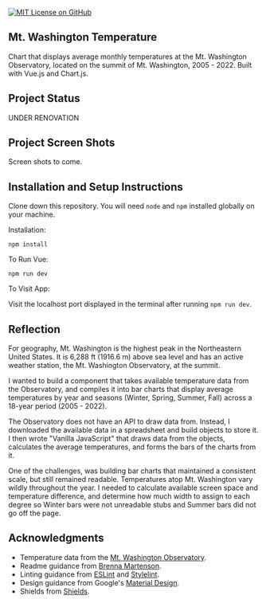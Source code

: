 [![MIT License on GitHub](https://img.shields.io/github/license/seankelliher/mt-washington-temperature?style=flat-square)](/LICENSE.md)
## Mt. Washington Temperature

Chart that displays average monthly temperatures at the Mt. Washington Observatory, located on the summit of Mt. Washington, 2005 - 2022. Built with Vue.js and Chart.js.

## Project Status

UNDER RENOVATION

## Project Screen Shots

Screen shots to come.

## Installation and Setup Instructions

Clone down this repository. You will need `node` and `npm` installed globally on your machine.

Installation:

`npm install`  

To Run Vue:

`npm run dev`    

To Visit App:

Visit the localhost port displayed in the terminal after running `npm run dev`.

## Reflection

For geography, Mt. Washington is the highest peak in the Northeastern United States. It is 6,288 ft (1916.6 m) above sea level and has an active weather station, the Mt. Washington Observatory, at the summit.

I wanted to build a component that takes available temperature data from the Observatory, and compiles it into bar charts that display average temperatures by year and seasons (Winter, Spring, Summer, Fall) across a 18-year period (2005 - 2022).

The Observatory does not have an API to draw data from. Instead, I downloaded the available data in a spreadsheet and build objects to store it. I then wrote "Vanilla JavaScript" that draws data from the objects, calculates the average temperatures, and forms the bars of the charts from it.

One of the challenges, was building bar charts that maintained a consistent scale, but still remained readable. Temperatures atop Mt. Washington vary wildly throughout the year. I needed to calculate available screen space and temperature difference, and determine how much width to assign to each degree so Winter bars were not unreadable stubs and Summer bars did not go off the page.

## Acknowledgments

* Temperature data from the [Mt. Washington Observatory](https://www.mountwashington.org/experience-the-weather/mount-washington-weather-archives/monthly-f6.aspx).
* Readme guidance from [Brenna Martenson](https://gist.github.com/martensonbj/6bf2ec2ed55f5be723415ea73c4557c4).
* Linting guidance from [ESLint](https://eslint.org) and [Stylelint](https://stylelint.io).
* Design guidance from Google's [Material Design](https://material.io/design).
* Shields from [Shields](https://shields.io).